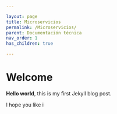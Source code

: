 ```yaml
---

layout: page
title: Microservicios
permalink: /Microservicios/
parent: Documentación técnica
nav_order: 1
has_children: true

---
```


# Welcome

**Hello world**, this is my first Jekyll blog post.

I hope you like i


